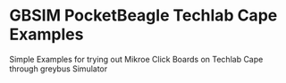 # GBSIM PocketBeagle Techlab Cape Examples
Simple Examples for trying out Mikroe Click Boards on Techlab Cape through greybus Simulator

